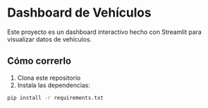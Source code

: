 # Dashboard de Vehículos

Este proyecto es un dashboard interactivo hecho con Streamlit para visualizar datos de vehículos.

## Cómo correrlo

1. Clona este repositorio
2. Instala las dependencias:

```bash
pip install -r requirements.txt
